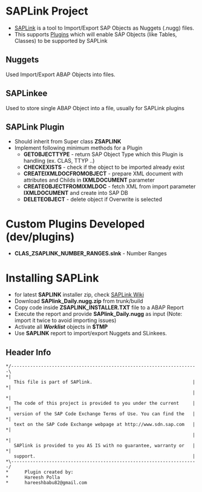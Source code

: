 # SAPLink Project

* [SAPLink](https://www.assembla.com/spaces/saplink-plugins/wiki) is a tool to Import/Export SAP Objects as Nuggets (.nugg) files.
* This supports [Plugins](https://www.assembla.com/spaces/saplink/wiki/SAPlink_plugin_list) which will enable SAP Objects (like Tables, Classes) to be supported by SAPLink

## Nuggets
  Used Import/Export ABAP Objects into files.

## SAPLinkee
  Used to store single ABAP Object into a file, usually for SAPLink plugins

## SAPLink Plugin
* Should inherit from Super class **ZSAPLINK**
* Implement following minimum methods for a Plugin
  * **GETOBJECTTYPE** - return SAP Object Type which this Plugin is handling (ex. CLAS, TTYP ..)
  * **CHECKEXISTS** - check if the object to be imported already exist
  * **CREATEIXMLDOCFROMOBJECT** - prepare XML document with attributes and Childs in **IXMLDOCUMENT** parameter
  * **CREATEOBJECTFROMIXMLDOC** - fetch XML from import parameter **IXMLDOCUMENT** and create into SAP DB
  * **DELETEOBJECT** - delete object if Overwrite is selected

# Custom Plugins Developed (dev/plugins)
  * **CLAS_ZSAPLINK_NUMBER_RANGES.slnk** - Number Ranges

# Installing SAPLink
  * for latest **SAPLINK** installer zip, check [SAPLink Wiki](https://www.assembla.com/spaces/saplink-plugins/wiki)
  * Download **SAPlink_Daily.nugg.zip** from trunk/build
  * Copy code inside **ZSAPLINK_INSTALLER.TXT** file to a ABAP Report
  * Execute the report and provide **SAPlink_Daily.nugg** as input (Note: import it twice to avoid importing issues)
  * Activate all ***Worklist*** objects in **$TMP**
  * Use **SAPLINK** report to import/export Nuggets and SLinkees.
  
## Header Info
```
*/---------------------------------------------------------------------\
*|   This file is part of SAPlink.                                     |
*|                                                                     |
*|   The code of this project is provided to you under the current     |
*|   version of the SAP Code Exchange Terms of Use. You can find the   |
*|   text on the SAP Code Exchange webpage at http://www.sdn.sap.com   |
*|                                                                     |
*|   SAPlink is provided to you AS IS with no guarantee, warranty or   |
*|   support.                                                          |
*\---------------------------------------------------------------------/
*      Plugin created by:
*      Hareesh Polla
*      hareeshbabu82@gmail.com
```
